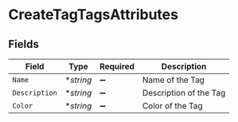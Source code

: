 # CreateTagTagsAttributes


## Fields

| Field                  | Type                   | Required               | Description            |
| ---------------------- | ---------------------- | ---------------------- | ---------------------- |
| `Name`                 | **string*              | :heavy_minus_sign:     | Name of the Tag        |
| `Description`          | **string*              | :heavy_minus_sign:     | Description of the Tag |
| `Color`                | **string*              | :heavy_minus_sign:     | Color of the Tag       |